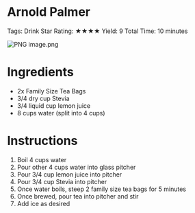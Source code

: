 # Arnold Palmer

Tags: Drink
Star Rating: ★★★★
Yield: 9
Total Time: 10 minutes

![PNG image.png](Arnold%20Palmer%2011742691e22244a4b86943f6cd5f5f14/PNG_image.png)

# Ingredients

- 2x Family Size Tea Bags
- 3/4 dry cup Stevia
- 3/4 liquid cup lemon juice
- 8 cups water (split into 4 cups)

# Instructions

1. Boil 4 cups water
2. Pour other 4 cups water into glass pitcher
3. Pour 3/4 cup lemon juice into pitcher
4. Pour 3/4 cup Stevia into pitcher
5. Once water boils, steep 2 family size tea bags for 5 minutes
6. Once brewed, pour tea into pitcher and stir
7. Add ice as desired